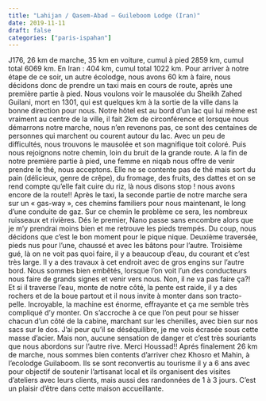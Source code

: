 ```yaml
---
title: "Lahijan / Qasem-Abad – Guileboom Lodge (Iran)"
date: 2019-11-11
draft: false
categories: ["paris-ispahan"]
---
```


J176, 26 km de marche, 35 km en voiture, cumul à pied 2859 km, cumul total 6069 km. En Iran : 404 km, cumul total 1022 km.
Pour arriver à notre étape de ce soir, un autre écolodge, nous avons 60 km à faire, nous décidons donc de prendre un taxi mais en cours de route, après une première partie à pied. Nous voulons voir le mausolée du Sheikh Zahed Guilani, mort en 1301, qui est quelques km à la sortie de la ville dans la bonne direction pour nous. Notre hôtel est au bord d’un lac qui lui même est vraiment au centre de la ville, il fait 2km de circonférence et lorsque nous démarrons notre marche, nous n’en revenons pas, ce sont des centaines de personnes qui marchent ou courent autour du lac.
Avec un peu de difficultés, nous trouvons le mausolée et son magnifique toit coloré. Puis nous rejoignons notre chemin, loin du bruit de la grande route. A la fin de notre première partie à pied, une femme en niqab nous offre de venir prendre le thé, nous acceptons. Elle ne se contente pas de thé mais sort du pain (délicieux, genre de crêpe), du fromage, des fruits, des dattes et on se rend compte qu’elle fait cuire du riz, là nous disons stop ! nous avons encore de la route!!
Après le taxi, la seconde partie de notre marche sera sur un « gas-way », ces chemins familiers pour nous maintenant, le long d’une conduite de gaz. Sur ce chemin le problème ce sera, les nombreux ruisseaux et rivières. Dés le premier, Nano passe sans encombre alors que je m’y prendrai moins bien et me retrouve les pieds trempés. Du coup, nous décidons que c’est le bon moment pour le pique nique. Deuxième traversée, pieds nus pour l’une, chaussé et avec les bâtons pour l’autre. Troisième gué, là on ne voit pas quoi faire, il y a beaucoup d’eau, du courant et c’est très large. Il y a des travaux à cet endroit avec de gros engins sur l’autre bord. Nous sommes bien embêtés, lorsque l’on voit l’un des conducteurs nous faire de grands signes et venir vers nous. Non, il ne va pas faire ça?! Et si il traverse l’eau, monte de notre côté, la pente est raide, il y a des rochers et de la boue partout et il nous invite à monter dans son tracto-pelle. Incroyable, la machine est énorme, effrayante et ça me semble très compliqué d’y monter. On s’accroche à ce que l’on peut pour se hisser chacun d’un côté de la cabine, marchant sur les chenilles, avec bien sur nos sacs sur le dos. J’ai peur qu’il se déséquilibre, je me vois écrasée sous cette masse d’acier. Mais non, aucune sensation de danger et c’est très souriants que nous abordons sur l’autre rive. Merci Houssad!!
Aprés finalement 26 km de marche, nous sommes bien contents d’arriver chez Khosro et Mahin, à l’ecolodge Guilaboom. Ils se sont reconvertis au tourisme il y a 6 ans avec pour objectif de soutenir l’artisanat local et ils organisent des visites d’ateliers avec leurs clients, mais aussi des randonnées de 1 à 3 jours. C’est un plaisir d’être dans cette maison accueillante.
